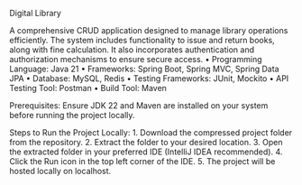 Digital Library 


A comprehensive CRUD application designed to manage library operations efficiently. The system includes functionality to issue and return books, along with fine calculation. It also incorporates authentication and authorization mechanisms to ensure secure access.
	•	Programming Language: Java 21
	•	Frameworks: Spring Boot, Spring MVC, Spring Data JPA
	•	Database: MySQL, Redis
	•	Testing Frameworks: JUnit, Mockito
	•	API Testing Tool: Postman
	•	Build Tool: Maven

Prerequisites:
Ensure JDK 22 and Maven are installed on your system before running the project locally.

Steps to Run the Project Locally:
	1.	Download the compressed project folder from the repository.
	2.	Extract the folder to your desired location.
	3.	Open the extracted folder in your preferred IDE (IntelliJ IDEA recommended).
	4.	Click the Run icon in the top left corner of the IDE.
	5.	The project will be hosted locally on localhost.

